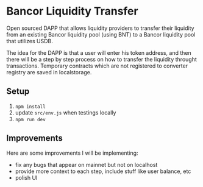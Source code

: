 # Bancor Liquidity Transfer

Open sourced DAPP that allows liquidity providers to transfer their liquidity from an
existing Bancor liquidity pool (using BNT) to a Bancor liquidity pool
that utilizes USDB.

The idea for the DAPP is that a user will enter his token address, and then there will be
a step by step process on how to transfer the liquidity throught transactions.
Temporary contracts which are not registered to converter registry are saved in localstorage.

## Setup

1. `npm install`
2. update `src/env.js` when testings locally
3. `npm run dev`

## Improvements

Here are some improvements I will be implementing:

* fix any bugs that appear on mainnet but not on localhost
* provide more context to each step, include stuff like user balance, etc
* polish UI